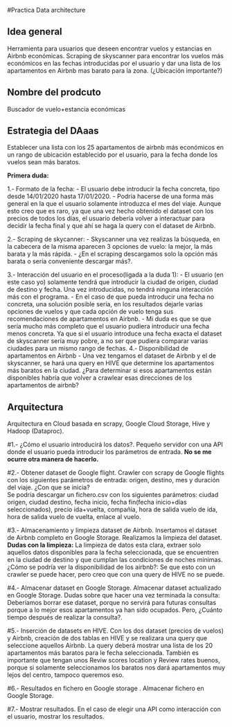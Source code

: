 #Practica Data architecture

## Idea general
Herramienta para usuarios que deseen encontrar vuelos y estancias en Airbnb económicas. Scraping de skyscanner para encontrar los vuelos más económicos en las fechas introducidas por el usuario y dar una lista de los apartamentos en Airbnb mas barato para la zona. (¿Ubicación importante?)

## Nombre del prodcuto
Buscador de vuelo+estancia económicas

## Estrategia del DAaas
Establecer una lista con los 25 apartamentos de airbnb más económicos en un rango de ubicación establecido por el usuario, para la fecha donde los vuelos sean más baratos.


__Primera duda:__

1.- Formato de la fecha:
	- El usuario debe introducir la fecha concreta, tipo desde 14/01/2020 hasta 17/01/2020.
	- Podría hacerse de una forma más general en la que el usuario solamente introduzca el mes del viaje. Aunque esto creo que es raro, ya que una vez hecho obtenido el dataset con los precios de todos los días, el usuario debería volver a interactuar para decidir la fecha final y que ahí se haga la query con el dataset de Airbnb.

2.- Scraping de skycanner:
	- Skyscanner una vez realizas la búsqueda, en la cabecera de la misma aparecen 3 opciones de vuelo: la mejor, la más barata y la más rápida.
	- ¿En el scraping descargamos solo la opción más barata o sería conveniente descargar más?.

3.- Interacción del usuario en el proceso(ligada a la duda 1):
	- El usuario (en este caso yo) solamente tendrá que introducir la ciudad de origen, ciudad de destino y fecha. Una vez introducidas, no tendrá ninguna interacción más con el programa.
	- En el caso de que pueda introducir una fecha no concreta, una solución posible sería, en los resultados dejarle varias opciones de vuelos y que cada opción de vuelo tenga sus recomendaciones de apartamentos en Airbnb.
	- Mi duda es que se que sería mucho más completo que el usuario pudiera introducir una fecha menos concreta. Ya que si el usuario introduce una fecha exacta el dataset de skyscanner sería muy pobre, a no ser que pudiera comparar varias ciudades para un mismo rango de fechas.
4.- Disponibilidad de apartamentos en Airbnb
	- Una vez tengamos el dataset de Airbnb y el de skyscanner, se hará una query en HIVE que determine los apartamentos más baratos en la ciudad. ¿Para determinar si esos apartamentos están disponibles habría que volver a crawlear esas direcciones de los apartamentos de airbnb?

## Arquitectura

Arquitectura en Cloud basada en scrapy, Google Cloud Storage, Hive y Hadoop (Dataproc).

#1.- ¿Cómo el usuario introducirá los datos?.
	Pequeño servidor con una API donde el usuario pueda introducir los parámetros de entrada. 
	__No se me ocurre otra manera de hacerlo.__

#2.- Obtener dataset de Google flight.
	Crawler con scrapy de Google flights con los siguientes parámetros de entrada: origen, destino, mes y duración del viaje. ¿Con que se inicia?	
	Se podría descargar un fichero.csv con los siguientes parámetros: ciudad origen, ciudad destino, fecha inicio, fecha fin(fecha inicio+días seleccionados), precio ida+vuelta, compañía, hora de salida vuelo de ida, hora de salida vuelo de vuelta, enlace al vuelo. 

#3.- Almacenamiento y limpieza dataset de Airbnb.
	Insertamos el dataset de Airbnb completo en Google Storage. 
	Realizamos la limpieza del dataset.
	__Dudas con la limpieza:__
	La limpieza de datos esta clara, extraer solo aquellos datos disponibles para la fecha seleccionada, que se encuentren en la ciudad de destino y que cumplan las condiciones de noches mínimas.
	¿Cómo se podría ver la disponibilidad de los airbnb?: Se que esto con un crawler se puede hacer, pero creo que con una query de HIVE no se puede.

#4.- Almacenar dataset en Google Storage.
	Almacenar dataset actualizado en Google Storage. 
	Dudas sobre que hacer una vez terminada la consulta:
	Deberíamos borrar ese dataset, porque no servirá para futuras consultas porque a lo mejor esos apartamentos ya han sido ocupados. Pero, ¿Cuánto tiempo después de realizar la consulta?.

#5.- Inserción de datasets en HIVE.
	Con los dos dataset (precios de vuelos) y Airbnb, creación de dos tablas en HIVE y se realizara una query que seleccione aquellos Airbnb.
	La query deberá mostrar una lista de los 20 apartamentos más baratos para le fecha seleccionada. También es importante que tengan unos Reviw scores location y Review rates buenos, porque si solamente seleccionamos los baratos nos dará apartamentos muy lejos del centro, tampoco queremos eso.

#6.- Resultados en fichero en Google storage .
	Almacenar fichero en Google Storage.

#7.- Mostrar resultados.
	En el caso de elegir una API como interacción con el usuario, mostrar los resultados.


